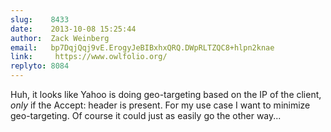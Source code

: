 ```yaml
---
slug:    8433
date:    2013-10-08 15:25:44
author:  Zack Weinberg
email:   bp7DqjQqj9vE.ErogyJeBIBxhxQRQ.DWpRLTZQC8+hlpn2knae
link:     https://www.owlfolio.org/
replyto: 8084
---
```


Huh, it looks like Yahoo is doing geo-targeting based on the IP of the
client, _only_ if the Accept: header is present.  For my use case I
want to minimize geo-targeting.  Of course it could just as easily go
the other way...
